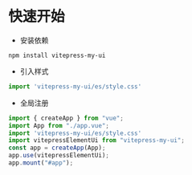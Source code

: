 # 快速开始

- 安装依赖

```
npm install vitepress-my-ui
```

- 引入样式

```js
import 'vitepress-my-ui/es/style.css'
```

- 全局注册

```js
import { createApp } from "vue";
import App from "./app.vue";
import 'vitepress-my-ui/es/style.css'
import vitepressElementUi from "vitepress-my-ui";
const app = createApp(App);
app.use(vitepressElementUi);
app.mount("#app");
```
